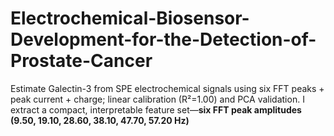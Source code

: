 # Electrochemical-Biosensor-Development-for-the-Detection-of-Prostate-Cancer
Estimate Galectin-3 from SPE electrochemical signals using six FFT peaks + peak current + charge; linear calibration (R²=1.00) and PCA validation. I extract a compact, interpretable feature set—**six FFT peak amplitudes (9.50, 19.10, 28.60, 38.10, 47.70, 57.20 Hz)**
